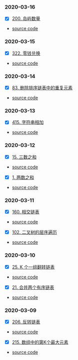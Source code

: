 ### 2020-03-16
- [x] [200. 岛屿数量](https://leetcode-cn.com/problems/number-of-islands/)
* [source code](https://github.com/guaguaguaxia/LeetCodePractice/blob/master/src/CheckInEveryDay/a20210316/NumberOfIslands200.java)

### 2020-03-15
- [x] [322. 零钱兑换](https://leetcode-cn.com/problems/coin-change/)
* [source code](https://github.com/guaguaguaxia/LeetCodePractice/blob/master/src/CheckInEveryDay/a20210315/CoinChange322.java)

### 2020-03-14
- [x] [83. 删除排序链表中的重复元素](https://leetcode-cn.com/problems/remove-duplicates-from-sorted-list/)
* [source code](https://github.com/guaguaguaxia/LeetCodePractice/blob/master/src/CheckInEveryDay/a20210314/DeleteDuplicates.java)

### 2020-03-13
- [x] [415. 字符串相加](https://leetcode-cn.com/problems/add-strings/)
* [source code](https://github.com/guaguaguaxia/LeetCodePractice/blob/master/src/CheckInEveryDay/a20210313/AddTwoNumbers.java)

### 2020-03-12
- [x] [15. 三数之和](https://leetcode-cn.com/problems/3sum/)
* [source code](https://github.com/guaguaguaxia/LeetCodePractice/blob/master/src/CheckInEveryDay/20210312/ThreeSum.java)
- [x] [1. 两数之和](https://leetcode-cn.com/problems/two-sum/)
* [source code](https://github.com/guaguaguaxia/LeetCodePractice/blob/master/src/CheckInEveryDay/20210312/TwoSum.java)

### 2020-03-11
- [x] [160. 相交链表](https://leetcode-cn.com/problems/intersection-of-two-linked-lists/)
* [source code](https://github.com/guaguaguaxia/LeetCodePractice/blob/master/src/CheckInEveryDay/20210311/GetIntersectionNode.java)
- [x] [102. 二叉树的层序遍历](https://leetcode-cn.com/problems/binary-tree-level-order-traversal/)
* [source code](https://github.com/guaguaguaxia/LeetCodePractice/blob/master/src/CheckInEveryDay/20210311/LevelOrder.java)


### 2020-03-10
- [x] [25. K 个一组翻转链表](https://leetcode-cn.com/problems/reverse-nodes-in-k-group/)
* [source code](https://github.com/guaguaguaxia/LeetCodePractice/blob/master/src/CheckInEveryDay/20210310/ReverseKGroup.java)
- [x] [21. 合并两个有序链表](https://leetcode-cn.com/problems/merge-two-sorted-lists/)
* [source code](https://github.com/guaguaguaxia/LeetCodePractice/blob/master/src/CheckInEveryDay/20210310/MergeTwoLists.java)

### 2020-03-09
- [x] [206. 反转链表](https://leetcode-cn.com/problems/reverse-linked-list/)
* [source code](https://github.com/guaguaguaxia/LeetCodePractice/blob/master/src/CheckInEveryDay/20210309/ReverseLinkedList206.java)
- [x] [215. 数组中的第K个最大元素](https://leetcode-cn.com/problems/kth-largest-element-in-an-array/)
* [source code](https://github.com/guaguaguaxia/LeetCodePractice/blob/master/src/CheckInEveryDay/20210309/FindKthLargest.java)

